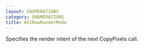 ```yaml
---
layout: ENUMERATIONS
category: ENUMERATIONS
title: WICRawRenderMode
---
```


Specifies the render intent of the next CopyPixels call.
